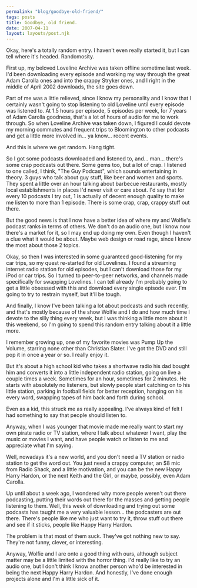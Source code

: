 ```yaml
---
permalink: "blog/goodbye-old-friend/"
tags: posts
title: Goodbye, old friend.
date: 2007-04-11
layout: layouts/post.njk
---
```


Okay, here's a totally random entry. I haven't even really started it, but I can tell where it's headed. Randomosity.

First up, my beloved Loveline Archive was taken offline sometime last week. I'd been downloading every episode and working my way through the great Adam Carolla ones and into the crappy Stryker ones, and I right in the middle of April 2002 downloads, the site goes down. 

Part of me was a little relieved, since I know my personality and I know that I certainly wasn't going to stop listening to old Loveline until every episode was listened to. At 1.5 hours per episode, 5 episodes per week, for 7 years of Adam Carolla goodness, that's a lot of hours of audio for me to work through. So when Loveline Archive was taken down, I figured I could devote my morning commutes and frequent trips to Bloomington to other podcasts and get a little more involved in... ya know... recent events.

And this is where we get random. Hang tight.

So I got some podcasts downloaded and listened to, and... man... there's some crap podcasts out there. Some gems too, but a lot of crap. I listened to one called, I think, "The Guy Podcast", which sounds entertaining in theory. 3 guys who talk about guy stuff, like beer and women and sports. They spent a little over an hour talking about barbecue restaurants, mostly local establishments in places I'd never visit or care about. I'd say that for every 10 podcasts I try out, 1 is actually of decent enough quality to make me listen to more than 1 episode. There is some crap, crap, crappy stuff out there.

But the good news is that I now have a better idea of where my and Wolfie's podcast ranks in terms of others. We don't do an audio one, but I know now there's a market for it, so I may end up doing my own. Even though I haven't a clue what it would be about. Maybe web design or road rage, since I know the most about those 2 topics. 

Okay, so then I was interested in some guaranteed good-listening for my car trips, so my quest re-started for old Lovelines. I found a streaming internet radio station for old episodes, but I can't download those for my iPod or car trips. So I turned to peer-to-peer networks, and channels made specifically for swapping Lovelines. I can tell already I'm probably going to get a little obsessed with this and download every single episode ever. I'm going to try to restrain myself, but it'll be tough.

And finally, I know I've been talking a lot about podcasts and such recently, and that's mostly because of the show Wolfie and I do and how much time I devote to the silly thing every week, but I was thinking a little more about it this weekend, so I'm going to spend this random entry talking about it a little more.

I remember growing up, one of my favorite movies was Pump Up the Volume, starring none other than Christian Slater. I've got the DVD and still pop it in once a year or so. I really enjoy it.

But it's about a high school kid who takes a shortwave radio his dad bought him and converts it into a little independent radio station, going on live a couple times a week. Sometimes for an hour, sometimes for 2 minutes. He starts with absolutely no listeners, but slowly people start catching on to his little station, parking in football fields for better reception, hanging on his every word, swapping tapes of him back and forth during school. 

Even as a kid, this struck me as really appealing. I've always kind of felt I had something to say that people should listen to. 

Anyway, when I was younger that movie made me really want to start my own pirate radio or TV station, where I talk about whatever I want, play the music or movies I want, and have people watch or listen to me and appreciate what I'm saying.

Well, nowadays it's a new world, and you don't need a TV station or radio station to get the word out. You just need a crappy computer, an $8 mic from Radio Shack, and a little motivation, and you can be the new Happy Harry Hardon, or the next Keith and the Girl, or maybe, possibly, even Adam Carolla. 

Up until about a week ago, I wondered why more people weren't out there podcasting, putting their words out there for the masses and getting people listening to them. Well, this week of downloading and trying out some podcasts has taught me a very valuable lesson... the podcasters are out there. There's people like me who just want to try it, throw stuff out there and see if it sticks, people like Happy Harry Hardon.

The problem is that most of them suck. They've got nothing new to say. They're not funny, clever, or interesting. 

Anyway, Wolfie and I are onto a good thing with ours, although subject matter may be a little limited with the horror thing. I'd really like to try an audio one, but I don't think I know another person who'd be interested in being the next Happy Harry Hardon. And honestly, I've done enough projects alone and I'm a little sick of it.